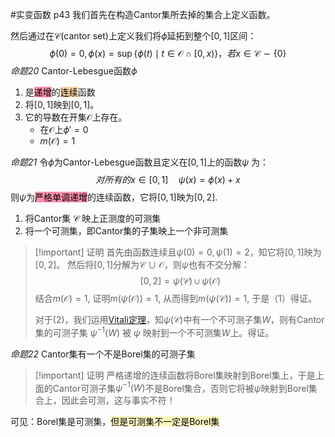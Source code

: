#实变函数 
p43
我们首先在构造Cantor集所去掉的集合上定义函数。

然后通过在$\mathcal{C}$(cantor set)上定义我们将$\phi$延拓到整个$[0,1]$区间：
$$\phi(0)=0,\phi(x)=\sup \{\phi(t) \mid t \in \mathcal{O} \cap [0,x) \}，若x\in \mathcal{C} \sim \{0\}$$
*命题20* Cantor-Lebesgue函数$\phi$
1. 是<mark style="background: #FF5582A6;">递增</mark>的<mark style="background: #FFB86CA6;">连续</mark>函数
2. 将$[0,1]$映到$[0,1]$。
3. 它的导数在开集$\mathcal{O}$上存在。
	* 在$\mathcal{O}$上$\phi' = 0$
	*  $m(\mathcal{O})=1$



*命题21* 令$\phi$为Cantor-Lebesgue函数且定义在$[0,1]$上的函数$\psi$ 为：
$$对所有的x\in [0,1] \quad \psi(x)=\phi(x)+x$$
则$\psi$为<mark style="background: #FF5582A6;">严格单调递增</mark>的连续函数，它将$[0,1]$映为$[0,2]$.
1) 将Cantor集 $\mathcal{C}$ 映上正测度的可测集
2) 将一个可测集，即Cantor集的子集映上一个非可测集
>[!important] 证明
>首先由函数连续且$\psi(0)=0,\psi(1)=2$，知它将$[0,1]$映为$[0,2]$。
>然后将$[0,1]$分解为$\mathcal{C} \cup \mathcal{O}$，则$\psi$也有不交分解：$$[0,2]=\psi(\mathcal{C})\cup \psi(\mathcal{O})$$结合$m(\mathcal{O})=1$, 证明$m(\psi(\mathcal{O}))=1$, 从而得到$m(\psi(\mathcal{C}))=1$, 于是（1）得证。
>
>对于(2)，我们运用[Vitali定理](Vitali定理.md)，知$\psi(\mathcal{C})$中有一个不可测子集$W$，则有Cantor集的可测子集 $\psi^{-1}(W)$ 被 $\psi$ 映射到一个不可测集$W$上。得证。


*命题22* Cantor集有一个不是Borel集的可测子集
>[!important] 证明
>严格递增的连续函数将Borel集映射到Borel集上，于是上面的Cantor可测子集$\psi^{-1}(W)$不是Borel集合，否则它将被$\psi$映射到Borel集合上，因此会可测，这与事实不符！

 
 可见：Borel集是可测集，<mark style="background: #FFF3A3A6;">但是可测集不一定是Borel集</mark>

